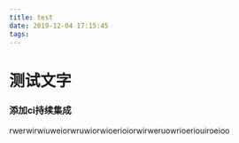 ```yaml
---
title: test
date: 2019-12-04 17:15:45
tags:
---
```

# 测试文字

### 添加ci持续集成
rwerwirwiuweiorwruwiorwioerioiorwirweruowrioeriouiroeioo
